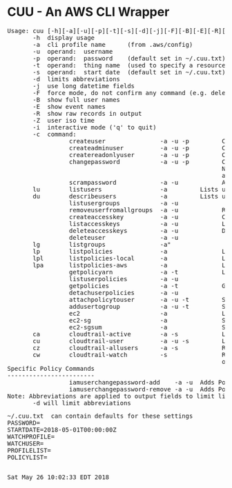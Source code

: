 # CUU - An AWS CLI Wrapper
<pre>
Usage: cuu [-h][-a][-u][-p][-t][-s][-d][-j][-F][-B][-E][-R][-Z][-i][-c]
       -h  display usage
       -a  cli profile name      (from .aws/config)
       -u  operand:  username
       -p  operand:  password    (default set in ~/.cuu.txt)
       -t  operand:  thing name  (used to specify a resource or object name)
       -s  operand:  start date  (default set in ~/.cuu.txt)
       -d  limits abbreviations
       -j  use long datetime fields
       -F  force mode, do not confirm any command (e.g. deletes)
       -B  show full user names
       -E  show event names
       -R  show raw records in output
       -Z  user iso time
       -i  interactive mode ('q' to quit)
       -c  command:
                 createuser               -a -u -p         Creates with no privledges
                 createadminuser          -a -u -p         Creates a user with Administor Access
                 createreadonlyuser       -a -u -p         Creates a user with Read Only
                 changepassword           -a -u -p         Changes a users pwd, Will use PASSWORD in ~/.cuu.txt
                                                           NOTE: for commands above, User will change password
                                                           after first login.  Password may be set in ~/.cuu.txt
                 scrampassword            -a -u            Assign an unknown (scrammed) password
       lu        listusers                -a <LIST>        Lists users" 
       du        describeusers            -a <LIST>        Lists users and their attached groups and policies" 
                 listusergroups           -a -u
                 removeuserfromallgroups  -a -u            Remove the user from attach attached groups
                 createaccesskey          -a -u            Creates an accesskey for the user (-u)
                 listaccesskeys           -a -u            Lists the users (-u) access keys)
                 deleteaccesskeys         -a -u            Deletes the users (-u) access keys)
                 deleteuser               -a -u
       lg        listgroups               -a" 
       lp        listpolicies             -a               Lists all defined policies
       lpl       listpolicies-local       -a               Lists local (user managed) policies
       lpa       listpolicies-aws         -a               Lists aws policies
                 getpolicyarn             -a -t            Lists all defined policies filter with a regex in -t
                 listuserpolicies         -a -u
                 getpolicies              -a -t            Get the policy docs assocaiated with the regex in -t
                 detachuserpolicies       -a -u
                 attachpolicytouser       -a -u -t         Specify the policy arn with -t
                 addusertogroup           -a -u -t         Specify the group name with -t
                 ec2                      -a               List instances and securitygroups
                 ec2-sg                   -a               Security groups detail listing
                 ec2-sgsum                -a               Security groups summary listing (incl. empty SGs)
       ca        cloudtrail-active        -a -s            Lists active users since start date (-s)
       cu        cloudtrail-user          -a -u -s         Lists user (-u) activity since start date (-s)
       cz        cloudtrail-allusers      -a -s            Runs cloudtrail-users for all users
       cw        cloudtrail-watch         -s               Runs cloudtrail-users for each profile in PROFILELIST
                                                           on the WATCHUSER in ~/.cuu.txt
Specific Policy Commands
------------------------
                 iamuserchangepassword-add    -a -u <LIST> Adds Policy
                 iamuserchangepassword-remove -a -u <LIST> Adds Policy
Note: Abbreviations are applied to output fields to limit line length
       -d will limit abbreviations
</pre>
<pre>
~/.cuu.txt  can contain defaults for these settings
PASSWORD=
STARTDATE=2018-05-01T00:00:00Z
WATCHPROFILE=
WATCHUSER=
PROFILELIST=
POLICYLIST=
</pre>
<pre>
  
Sat May 26 10:02:33 EDT 2018
</pre>
